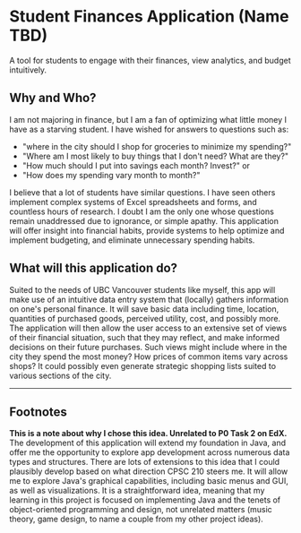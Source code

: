 # Student Finances Application (Name TBD)

A tool for students to engage with their finances,
view analytics, and budget intuitively. 

## Why and Who?

I am not majoring in finance, but I am a fan of optimizing what little
money I have as a starving student. I have wished for answers to 
questions such as: 

- "where in the city should I shop for groceries to 
minimize my spending?"
- "Where am I most likely to buy things that I don't
need? What are they?"
- "How much should I put into savings each month? Invest?" or
- "How does my spending vary month to month?"

I believe that a lot of students have similar questions. I have seen 
others implement complex systems of Excel spreadsheets and forms, 
and countless hours of research. I doubt I am the only one whose questions
remain unaddressed due to ignorance, or simple apathy. This application
will offer insight into financial habits, provide systems to help 
optimize and implement budgeting, and eliminate unnecessary spending 
habits.

## What will this application do?

Suited to the needs of UBC Vancouver students like myself, this app will
make use of an intuitive data entry system that (locally) gathers information 
on one's personal finance. It will save basic data including time,
location, quantities of purchased goods, perceived utility, cost, and possibly 
more. The application will then allow the user access to an extensive set
of views of their financial situation, such that they may reflect, and
make informed decisions on their future purchases. Such views might
include where in the city they spend the most money? How prices of common
items vary across shops? It could possibly even generate strategic 
shopping lists suited to various sections of the city.

---

## Footnotes

**This is a note about why I chose this idea. Unrelated to P0 Task 2 on EdX.**
The development of this application will extend my foundation in 
Java, and offer me the opportunity to explore app development across numerous
data types and structures. There are lots of extensions to this idea that
I could plausibly develop based on what direction CPSC 210 steers me. It
will allow me to explore Java's graphical capabilities, including basic
menus and GUI, as well as visualizations. It is a straightforward idea,
meaning that my learning in this project is focused on implementing Java
and the tenets of object-oriented programming and design, not unrelated
matters (music theory, game design, to name a couple from my other
project ideas).